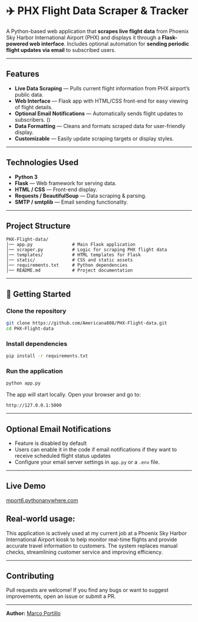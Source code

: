 # ✈️ PHX Flight Data Scraper & Tracker

A Python-based web application that **scrapes live flight data** from Phoenix Sky Harbor International Airport (PHX) and displays it through a **Flask-powered web interface**. Includes optional automation for **sending periodic flight updates via email** to subscribed users.

---

## Features
- **Live Data Scraping** — Pulls current flight information from PHX airport’s public data.
- **Web Interface** — Flask app with HTML/CSS front-end for easy viewing of flight details.
- **Optional Email Notifications** — Automatically sends flight updates to subscribers. ()
- **Data Formatting** — Cleans and formats scraped data for user-friendly display.
- **Customizable** — Easily update scraping targets or display styles.

---

## Technologies Used
- **Python 3**
- **Flask** — Web framework for serving data.
- **HTML / CSS** — Front-end display.
- **Requests / BeautifulSoup** — Data scraping & parsing.
- **SMTP / smtplib** — Email sending functionality.

---

## Project Structure
```
PHX-Flight-data/
│── app.py               # Main Flask application
│── scraper.py           # Logic for scraping PHX flight data
│── templates/           # HTML templates for Flask
│── static/              # CSS and static assets
│── requirements.txt     # Python dependencies
│── README.md            # Project documentation
```

---

## 🚀 Getting Started

### Clone the repository
```bash
git clone https://github.com/Americana808/PHX-Flight-data.git
cd PHX-Flight-data
```

### Install dependencies
```bash
pip install -r requirements.txt
```

### Run the application
```bash
python app.py
```
The app will start locally. Open your browser and go to:
```
http://127.0.0.1:5000
```

---

## Optional Email Notifications
- Feature is disabled by default
- Users can enable it in the code if email notifications if they want to receive scheduled flight status updates
- Configure your email server settings in `app.py` or a `.env` file.

---

## Live Demo
[mport6.pythonanywhere.com](https://mport6.pythonanywhere.com/)

## Real-world usage:
This application is actively used at my current job at a Phoenix Sky Harbor International Airport kiosk to help monitor real-time flights and provide accurate travel information to customers. The system replaces manual checks, streamlining customer service and improving efficiency.

---

## Contributing
Pull requests are welcome! If you find any bugs or want to suggest improvements, open an issue or submit a PR.

---

**Author:** [Marco Portillo](https://github.com/Americana808)  

